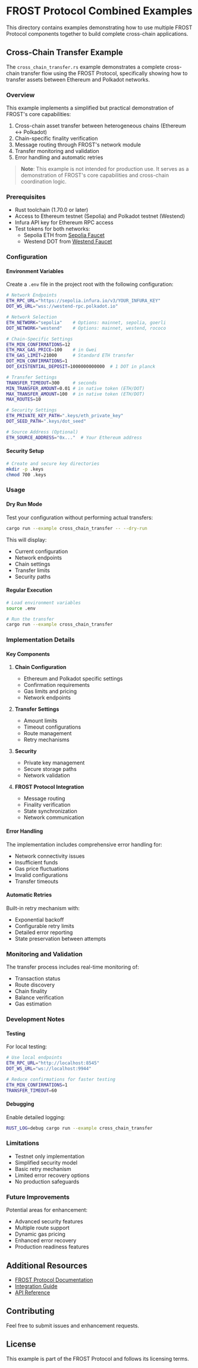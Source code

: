 # FROST Protocol Combined Examples

This directory contains examples demonstrating how to use multiple FROST Protocol components together to build complete cross-chain applications.

## Cross-Chain Transfer Example

The `cross_chain_transfer.rs` example demonstrates a complete cross-chain transfer flow using the FROST Protocol, specifically showing how to transfer assets between Ethereum and Polkadot networks.

### Overview

This example implements a simplified but practical demonstration of FROST's core capabilities:
1. Cross-chain asset transfer between heterogeneous chains (Ethereum ↔ Polkadot)
2. Chain-specific finality verification
3. Message routing through FROST's network module
4. Transfer monitoring and validation
5. Error handling and automatic retries

> **Note**: This example is not intended for production use. It serves as a demonstration of FROST's core capabilities and cross-chain coordination logic.

### Prerequisites

- Rust toolchain (1.70.0 or later)
- Access to Ethereum testnet (Sepolia) and Polkadot testnet (Westend)
- Infura API key for Ethereum RPC access
- Test tokens for both networks:
  - Sepolia ETH from [Sepolia Faucet](https://sepoliafaucet.com)
  - Westend DOT from [Westend Faucet](https://matrix.to/#/#westend_faucet:matrix.org)

### Configuration

#### Environment Variables

Create a `.env` file in the project root with the following configuration:

```bash
# Network Endpoints
ETH_RPC_URL="https://sepolia.infura.io/v3/YOUR_INFURA_KEY"
DOT_WS_URL="wss://westend-rpc.polkadot.io"

# Network Selection
ETH_NETWORK="sepolia"    # Options: mainnet, sepolia, goerli
DOT_NETWORK="westend"    # Options: mainnet, westend, rococo

# Chain-Specific Settings
ETH_MIN_CONFIRMATIONS=12
ETH_MAX_GAS_PRICE=100    # in Gwei
ETH_GAS_LIMIT=21000      # Standard ETH transfer
DOT_MIN_CONFIRMATIONS=1
DOT_EXISTENTIAL_DEPOSIT=1000000000000  # 1 DOT in planck

# Transfer Settings
TRANSFER_TIMEOUT=300     # seconds
MIN_TRANSFER_AMOUNT=0.01 # in native token (ETH/DOT)
MAX_TRANSFER_AMOUNT=100  # in native token (ETH/DOT)
MAX_ROUTES=10

# Security Settings
ETH_PRIVATE_KEY_PATH=".keys/eth_private_key"
DOT_SEED_PATH=".keys/dot_seed"

# Source Address (Optional)
ETH_SOURCE_ADDRESS="0x..."  # Your Ethereum address
```

#### Security Setup

```bash
# Create and secure key directories
mkdir -p .keys
chmod 700 .keys
```

### Usage

#### Dry Run Mode

Test your configuration without performing actual transfers:

```bash
cargo run --example cross_chain_transfer -- --dry-run
```

This will display:
- Current configuration
- Network endpoints
- Chain settings
- Transfer limits
- Security paths

#### Regular Execution

```bash
# Load environment variables
source .env

# Run the transfer
cargo run --example cross_chain_transfer
```

### Implementation Details

#### Key Components

1. **Chain Configuration**
   - Ethereum and Polkadot specific settings
   - Confirmation requirements
   - Gas limits and pricing
   - Network endpoints

2. **Transfer Settings**
   - Amount limits
   - Timeout configurations
   - Route management
   - Retry mechanisms

3. **Security**
   - Private key management
   - Secure storage paths
   - Network validation

4. **FROST Protocol Integration**
   - Message routing
   - Finality verification
   - State synchronization
   - Network communication

#### Error Handling

The implementation includes comprehensive error handling for:
- Network connectivity issues
- Insufficient funds
- Gas price fluctuations
- Invalid configurations
- Transfer timeouts

#### Automatic Retries

Built-in retry mechanism with:
- Exponential backoff
- Configurable retry limits
- Detailed error reporting
- State preservation between attempts

### Monitoring and Validation

The transfer process includes real-time monitoring of:
- Transaction status
- Route discovery
- Chain finality
- Balance verification
- Gas estimation

### Development Notes

#### Testing

For local testing:
```bash
# Use local endpoints
ETH_RPC_URL="http://localhost:8545"
DOT_WS_URL="ws://localhost:9944"

# Reduce confirmations for faster testing
ETH_MIN_CONFIRMATIONS=1
TRANSFER_TIMEOUT=60
```

#### Debugging

Enable detailed logging:
```bash
RUST_LOG=debug cargo run --example cross_chain_transfer
```

### Limitations

- Testnet only implementation
- Simplified security model
- Basic retry mechanism
- Limited error recovery options
- No production safeguards

### Future Improvements

Potential areas for enhancement:
- Advanced security features
- Multiple route support
- Dynamic gas pricing
- Enhanced error recovery
- Production readiness features

## Additional Resources

- [FROST Protocol Documentation](https://docs.frostprotocol.com)
- [Integration Guide](https://docs.frostprotocol.com/guides/integration)
- [API Reference](https://docs.frostprotocol.com/api/reference)

## Contributing

Feel free to submit issues and enhancement requests.

## License

This example is part of the FROST Protocol and follows its licensing terms. 